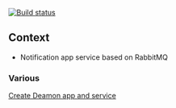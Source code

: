﻿[![Build status](https://ci.appveyor.com/api/projects/status/jskpfdwhep4s3b4r?svg=true)](https://ci.appveyor.com/project/Fazzani/synker2-0j10q)

## Context

- Notification app service based on RabbitMQ

### Various
[Create Deamon app and service](http://pmcgrath.net/running-a-simple-dotnet-core-linux-daemon)
